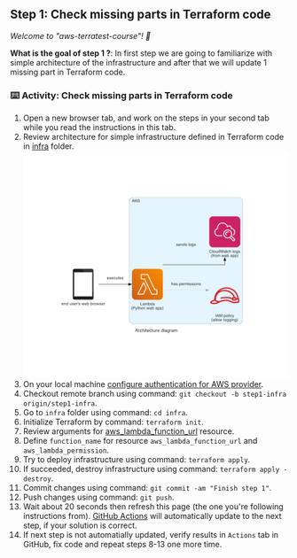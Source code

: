 <!--
  <<< Author notes: Step 1 >>>
  Choose 3-5 steps for your course.
  The first step is always the hardest, so pick something easy!
  Link to docs.github.com for further explanations.
  Encourage users to open new tabs for steps!
-->

## Step 1: Check missing parts in Terraform code

_Welcome to "aws-terratest-course"! :wave:_

**What is the goal of step 1 ?**: In first step we are going to familiarize with simple architecture of the infrastructure and after that we will update 1 missing part in Terraform code.

### :keyboard: Activity: Check missing parts in Terraform code

1. Open a new browser tab, and work on the steps in your second tab while you read the instructions in this tab.
2. Review architecture for simple infrastructure defined in Terraform code in [infra](infra) folder.![](../../design/architecture_diagram.png)
3. On your local machine [configure authentication for AWS provider](https://registry.terraform.io/providers/hashicorp/aws/latest/docs#authentication-and-configuration).
4. Checkout remote branch using command: ``git checkout -b step1-infra origin/step1-infra``.
5. Go to ``infra`` folder using command: ``cd infra``.
6. Initialize Terraform by command: ``terraform init``.
7. Review arguments for [aws_lambda_function_url](https://registry.terraform.io/providers/hashicorp/aws/latest/docs/resources/lambda_function_url.html) resource.
8. Define ``function_name`` for resource ``aws_lambda_function_url`` and ``aws_lambda_permission``.
9. Try to deploy infrastructure using command: ``terraform apply``.
10. If succeeded, destroy infrastructure using command: ``terraform apply -destroy``.
11. Commit changes using command: ``git commit -am "Finish step 1"``.
12. Push changes using command: ``git push``.
13. Wait about 20 seconds then refresh this page (the one you're following instructions from). [GitHub Actions](https://docs.github.com/en/actions) will automatically update to the next step, if your solution is correct. 
14. If next step is not automatially updated, verify results in ``Actions`` tab in GitHub, fix code and repeat steps 8-13 one more time.
